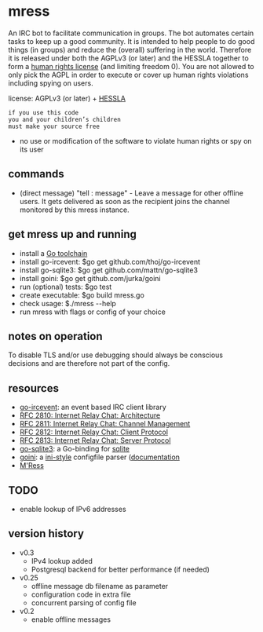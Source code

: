 mress
=====

An IRC bot to facilitate communication in groups. The bot automates certain tasks 
to keep up a good community. It is intended to help people to do good things (in 
groups) and reduce the (overall) suffering in the world. Therefore it is released 
under both the AGPLv3 (or later) and the HESSLA together to form a 
[human rights license](http://wiki.creativecommons.org/Human_rights_license) (and 
limiting freedom 0). You are not allowed to only pick the AGPL in order to execute 
or cover up human rights violations including spying on users.

license: AGPLv3 (or later) + [HESSLA](http://www.hacktivismo.com/about/hessla.php)
```
if you use this code
you and your children’s children
must make your source free
```
+ no use or modification of the software to violate human rights or spy on its user

commands
--------
* (direct message) "tell <nick>: message" - Leave a message for other offline users. It gets delivered as soon as the recipient joins the channel monitored by this mress instance.

get mress up and running
------------------------
* install a [Go toolchain](http://golang.org/doc/install)
* install go-ircevent: $go get github.com/thoj/go-ircevent
* install go-sqlite3: $go get github.com/mattn/go-sqlite3
* install goini: $go get github.com/jurka/goini
* run (optional) tests: $go test
* create executable: $go build mress.go
* check usage: $./mress --help
* run mress with flags or config of your choice

notes on operation
------------------
To disable TLS and/or use debugging should always be conscious 
decisions and are therefore not part of the config.

resources
---------
* [go-ircevent](https://github.com/thoj/go-ircevent): an event based IRC client library
* [RFC 2810: Internet Relay Chat: Architecture](https://tools.ietf.org/html/rfc2810)
* [RFC 2811: Internet Relay Chat: Channel Management](https://tools.ietf.org/html/rfc2811)
* [RFC 2812: Internet Relay Chat: Client Protocol](https://tools.ietf.org/html/rfc2812)
* [RFC 2813: Internet Relay Chat: Server Protocol](https://tools.ietf.org/html/rfc2813)
* [go-sqlite3](https://github.com/mattn/go-sqlite3): a Go-binding for [sqlite](https://sqlite.org/)
* [goini](https://github.com/jurka/goini): a [ini-style](https://en.wikipedia.org/wiki/INI_file) configfile parser ([documentation](http://godoc.org/github.com/jurka/goini)
* [M'Ress](https://en.wikipedia.org/wiki/M%27Ress)

TODO
----
* enable lookup of IPv6 addresses

version history
---------------
* v0.3
  * IPv4 lookup added
  * Postgresql backend for better performance (if needed)
* v0.25
  * offline message db filename as parameter
  * configuration code in extra file
  * concurrent parsing of config file
* v0.2
  * enable offline messages

